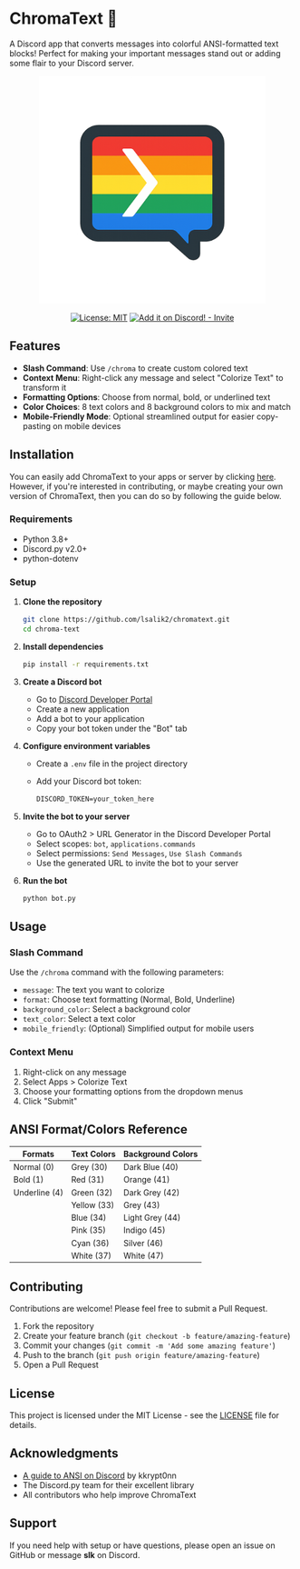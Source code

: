 # ChromaText 🌈

A Discord app that converts messages into colorful ANSI-formatted text blocks! Perfect for making your important messages stand out or adding some flair to your Discord server.

<p align="center">
<img src="logo.png" width="400" height="400">
</p>

<p align="center">
<a href="https://opensource.org/licenses/MIT"><img src="https://img.shields.io/badge/License-MIT-blue.svg" alt="License: MIT"></a>
<a href="https://discord.com/oauth2/authorize?client_id=1356766929800532281"><img src="https://img.shields.io/badge/Add_it_on_Discord!-Invite-7289da?logo=discord&logoColor=ffffff" alt="Add it on Discord! - Invite"></a>
</p>

## Features

- **Slash Command**: Use `/chroma` to create custom colored text
- **Context Menu**: Right-click any message and select "Colorize Text" to transform it
- **Formatting Options**: Choose from normal, bold, or underlined text
- **Color Choices**: 8 text colors and 8 background colors to mix and match
- **Mobile-Friendly Mode**: Optional streamlined output for easier copy-pasting on mobile devices

## Installation

You can easily add ChromaText to your apps or server by clicking [here](https://discord.com/oauth2/authorize?client_id=1356766929800532281). However, if you're interested in contributing, or maybe creating your own version of ChromaText, then you can do so by following the guide below.

### Requirements

- Python 3.8+
- Discord.py v2.0+
- python-dotenv

### Setup

1. **Clone the repository**

   ```bash
   git clone https://github.com/lsalik2/chromatext.git
   cd chroma-text
   ```

2. **Install dependencies**

   ```bash
   pip install -r requirements.txt
   ```

3. **Create a Discord bot**
   - Go to [Discord Developer Portal](https://discord.com/developers/applications)
   - Create a new application
   - Add a bot to your application
   - Copy your bot token under the "Bot" tab

4. **Configure environment variables**
   - Create a `.env` file in the project directory
   - Add your Discord bot token:

     ```md
     DISCORD_TOKEN=your_token_here
     ```

5. **Invite the bot to your server**
   - Go to OAuth2 > URL Generator in the Discord Developer Portal
   - Select scopes: `bot`, `applications.commands`
   - Select permissions: `Send Messages`, `Use Slash Commands`
   - Use the generated URL to invite the bot to your server

6. **Run the bot**

   ```bash
   python bot.py
   ```

## Usage

### Slash Command

Use the `/chroma` command with the following parameters:

- `message`: The text you want to colorize
- `format`: Choose text formatting (Normal, Bold, Underline)
- `background_color`: Select a background color
- `text_color`: Select a text color
- `mobile_friendly`: (Optional) Simplified output for mobile users

### Context Menu

1. Right-click on any message
2. Select Apps > Colorize Text
3. Choose your formatting options from the dropdown menus
4. Click "Submit"

## ANSI Format/Colors Reference

| Formats       | Text Colors | Background Colors |
|---------------|-------------|-------------------|
| Normal (0)    | Grey (30)   | Dark Blue (40)    |
| Bold (1)      | Red (31)    | Orange (41)       |
| Underline (4) | Green (32)  | Dark Grey (42)    |
|               | Yellow (33) | Grey (43)         |
|               | Blue (34)   | Light Grey (44)   |
|               | Pink (35)   | Indigo (45)       |
|               | Cyan (36)   | Silver (46)       |
|               | White (37)  | White (47)        |

## Contributing

Contributions are welcome! Please feel free to submit a Pull Request.

1. Fork the repository
2. Create your feature branch (`git checkout -b feature/amazing-feature`)
3. Commit your changes (`git commit -m 'Add some amazing feature'`)
4. Push to the branch (`git push origin feature/amazing-feature`)
5. Open a Pull Request

## License

This project is licensed under the MIT License - see the [LICENSE](LICENSE) file for details.

## Acknowledgments

- [A guide to ANSI on Discord](https://gist.github.com/kkrypt0nn/a02506f3712ff2d1c8ca7c9e0aed7c06#text-colors) by kkrypt0nn
- The Discord.py team for their excellent library
- All contributors who help improve ChromaText

## Support

If you need help with setup or have questions, please open an issue on GitHub or message **slk** on Discord.
